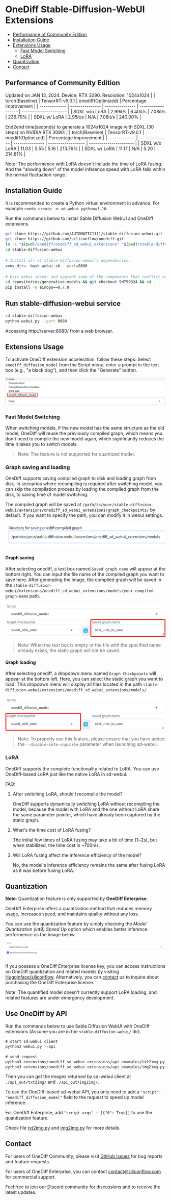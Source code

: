 # OneDiff Stable-Diffusion-WebUI Extensions

- [Performance of Community Edition](#performance-of-community-edition)
- [Installation Guide](#installation-guide)
- [Extensions Usage](#extensions-usage)
    - [Fast Model Switching](#fast-model-switching)
    - [LoRA](#lora)
- [Quantization](#quantization)
- [Contact](#contact)

## Performance of Community Edition

Updated on JAN 13, 2024. Device: RTX 3090. Resolution: 1024x1024
|               | torch(Baseline) | TensorRT-v9.0.1 | onediff(Optimized) | Percentage improvement |
| ------------- | --------------- | --------------- | ------------------ | ---------------------- |
| SDXL w/o LoRA | 2.99it/s        | 6.40it/s        | 7.08it/s           | 236.79%                |
| SDXL w/  LoRA | 2.95it/s        | N/A             | 7.08it/s           | 240.00%                |

End2end time(seconds) to generate a 1024x1024 image with SDXL (30 steps) on NVIDIA RTX 3090:
|               | torch(Baseline) | TensorRT-v9.0.1 | onediff(Optimized) | Percentage improvement |
| ------------- | --------------- | --------------- | ------------------ | ---------------------- |
| SDXL w/o LoRA | 11.03           | 5.55            | 5.16               | 213.76%                |
| SDXL w/  LoRA | 11.17           | N/A             | 5.20               | 214.81%                |

Note: The performence with LoRA doesn't include the time of LoRA fusing. And the "slowing down" of the model inference speed with LoRA falls within the normal fluctuation range.


## Installation Guide

It is recommended to create a Python virtual environment in advance. For example `conda create -n sd-webui python=3.10`.

Run the commands below to install Sable Diffusion WebUI and OneDiff extensions.

```bash
git clone https://github.com/AUTOMATIC1111/stable-diffusion-webui.git
git clone https://github.com/siliconflow/onediff.git
ln -s "$(pwd)/onediff/onediff_sd_webui_extensions" "$(pwd)/stable-diffusion-webui/extensions/onediff_sd_webui_extensions"
cd stable-diffusion-webui

# Install all of stable-diffusion-webui's dependencies.
venv_dir=- bash webui.sh --port=8080

# Exit webui server and upgrade some of the components that conflict with onediff.
cd repositories/generative-models && git checkout 9d759324 && cd -
pip install -U einops==0.7.0
```

## Run stable-diffusion-webui service

```bash
cd stable-diffusion-webui
python webui.py --port 8080
```

Accessing http://server:8080/ from a web browser.

## Extensions Usage

To activate OneDiff extension acceleration, follow these steps: 
Select `onediff_diffusion_model` from the Script menu, enter a prompt in the text box (e.g., "a black dog"), and then click the "Generate" button.

![onediff_script](images/onediff_script.jpg)

### Fast Model Switching

When switching models, if the new model has the same structure as the old model, OneDiff will reuse the previously compiled graph, which means you don't need to compile the new model again, which significantly reduces the time it takes you to switch models.

> Note: The feature is not supported for quantized model.


### Graph saving and loading

OneDiff supports saving compiled graph to disk and loading graph from disk. In scenarios where recompiling is required after switching model, you can skip the compilation process by loading the compiled graph from the disk, to saving time of model switching.

The compiled graph will be saved at `/path/to/your/stable-diffusion-webui/extensions/onediff_sd_webui_extensions/graph_checkpoints/` by default. If you want to specify the path, you can modify it in webui settings.

![Path to save graph in Settings](./images/onediff_settings_dir_to_save_graph.png)

#### Graph saving

After selecting onediff, a text box named `Saved graph name` will appear at the bottom right. You can input the file name of the compiled graph you want to save here. After generating the image, the compiled graph will be saved in the `stable-diffusion-webui/extensions/onediff_sd_webui_extensions/models/your-compiled-graph-name` path.

![Graph saving](./images/saved_graph_name.jpg)


> Note: When the text box is empty or the file with the specified name already exists, the static graph will not be saved.


#### Graph loading

After selecting onediff, a dropdown menu named `Graph Checkpoints` will appear at the bottom left. Here, you can select the static graph you want to load. This dropdown menu will display all files located in the path `stable-diffusion-webui/extensions/onediff_sd_webui_extensions/models/`.

![Graph loading](./images/graph_checkpoints.jpg)

> Note: To properly use this feature, please ensure that you have added the `--disable-safe-unpickle` parameter when launching sd-webui.

### LoRA

OneDiff supports the complete functionality related to LoRA. You can use OneDiff-based LoRA just like the native LoRA in sd-webui.

FAQ:

1. After switching LoRA, should I recompile the model?

    OneDiff supports dynamically switching LoRA without  recompiling the model, because the model with LoRA and the one without LoRA share the same parameter pointer, which have already been captured by the static graph.

2. What's the time cost of LoRA fusing?

    The initial few times of LoRA fusing may take a bit of time (1~2s), but when stabilized, the time cost is ~700ms.

3. Will LoRA fusing affect the inference efficiency of the model?

    No, the model's inference efficiency remains the same after fusing LoRA as it was before fusing LoRA.

## Quantization

**Note**: Quantization feature is only supported by **OneDiff Enterprise**.

OneDiff Enterprise offers a quantization method that reduces memory usage, increases speed, and maintains quality without any loss.

You can use the quantization feature by simply checking the *Model Quantization (int8) Speed Up* option which enables better inference performence as the image below.

![Model Quantization](images/model_quant.jpg)

If you possess a OneDiff Enterprise license key, you can access instructions on OneDiff quantization and related models by visiting [Hugginface/siliconflow](https://huggingface.co/siliconflow). Alternatively, you can [contact](#contact) us to inquire about purchasing the OneDiff Enterprise license.

Note: The quantified model doesn't currently support LoRA loading, and related features are under emergency development.

## Use OneDiff by API

Run the commands below to use Sable Diffusion WebUI with OneDiff extensions (Assume you are in the `stable-diffusion-webui/` dir).

```
# start sd-webui client
python3 webui.py --api

# send request
python3 extensions/onediff_sd_webui_extensions/api_examples/txt2img.py
python3 extensions/onediff_sd_webui_extensions/api_examples/img2img.py
```

Then you can get the images returned by sd-webui client at `./api_out/txt2img/` and `./api_out/img2img/`.

To use the OneDiff-based sd-webui API, you only need to add a `"script": "onediff_diffusion_model"` field to the request to speed up model inference.

For OneDiff Enterprise, add `"script_args" : [{"0": True}]` to use the quantization feature.

Check file [txt2img.py](./api_examples/txt2img.py) and [img2img.py](./api_examples/img2img.py) for more details.

## Contact

For users of OneDiff Community, please visit [GitHub Issues](https://github.com/siliconflow/onediff/issues) for bug reports and feature requests.

For users of OneDiff Enterprise, you can contact contact@siliconflow.com for commercial support.

Feel free to join our [Discord](https://discord.gg/RKJTjZMcPQ) community for discussions and to receive the latest updates.
